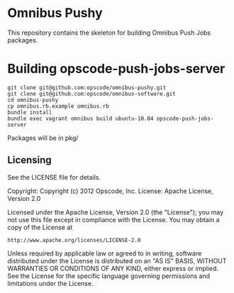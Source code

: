 # Omnibus Pushy

This repository contains the skeleton for building Omnibus Push Jobs packages.

# Building opscode-push-jobs-server

    git clone git@github.com:opscode/omnibus-pushy.git
    git clone git@github.com:opscode/omnibus-software.git
    cd omnibus-pushy
    cp omnibus.rb.example omnibus.rb
    bundle install
    bundle exec vagrant omnibus build ubuntu-10.04 opscode-push-jobs-server

Packages will be in pkg/

## Licensing

See the LICENSE file for details.

Copyright: Copyright (c) 2012 Opscode, Inc.
License: Apache License, Version 2.0

Licensed under the Apache License, Version 2.0 (the "License");
you may not use this file except in compliance with the License.
You may obtain a copy of the License at

    http://www.apache.org/licenses/LICENSE-2.0

Unless required by applicable law or agreed to in writing, software
distributed under the License is distributed on an "AS IS" BASIS,
WITHOUT WARRANTIES OR CONDITIONS OF ANY KIND, either express or implied.
See the License for the specific language governing permissions and
limitations under the License.



